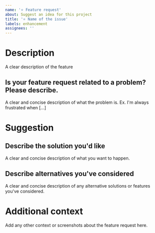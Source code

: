```yaml
---
name: '⭐ Feature request'
about: Suggest an idea for this project
title: '⭐ Name of the issue'
labels: enhancement
assignees: ''
---
```


# Description

A clear description of the feature

## Is your feature request related to a problem? Please describe.

A clear and concise description of what the problem is. Ex. I'm always frustrated when [...]

# Suggestion

## Describe the solution you'd like

A clear and concise description of what you want to happen.

## Describe alternatives you've considered

A clear and concise description of any alternative solutions or features you've considered.

# Additional context

Add any other context or screenshots about the feature request here.
